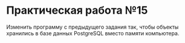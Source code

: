 # Практическая работа №15
Изменить программу с предыдущего задания так, чтобы объекты
хранились в базе данных PostgreSQL вместо памяти компьютера.